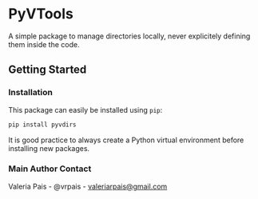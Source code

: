# PyVTools

A simple package to manage directories locally, never explicitely defining them inside the code.

## Getting Started

### Installation

This package can easily be installed using `pip`:

```bash
pip install pyvdirs
```

It is good practice to always create a Python virtual environment before installing new packages.

### Main Author Contact

Valeria Pais - @vrpais - valeriarpais@gmail.com